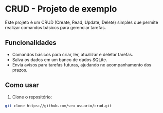 # CRUD - Projeto de exemplo

Este projeto é um CRUD (Create, Read, Update, Delete) simples que permite realizar comandos básicos para gerenciar tarefas.

## Funcionalidades

- Comandos básicos para criar, ler, atualizar e deletar tarefas.
- Salva os dados em um banco de dados SQLite.
- Envia avisos para tarefas futuras, ajudando no acompanhamento dos prazos.

## Como usar

1. Clone o repositório:
```bash
git clone https://github.com/seu-usuario/crud.git

